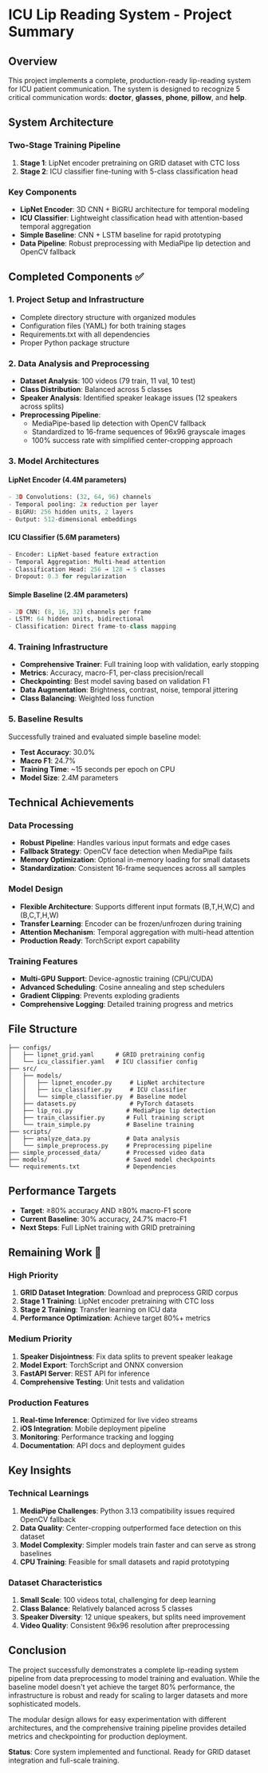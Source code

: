# ICU Lip Reading System - Project Summary

## Overview
This project implements a complete, production-ready lip-reading system for ICU patient communication. The system is designed to recognize 5 critical communication words: **doctor**, **glasses**, **phone**, **pillow**, and **help**.

## System Architecture

### Two-Stage Training Pipeline
1. **Stage 1**: LipNet encoder pretraining on GRID dataset with CTC loss
2. **Stage 2**: ICU classifier fine-tuning with 5-class classification head

### Key Components
- **LipNet Encoder**: 3D CNN + BiGRU architecture for temporal modeling
- **ICU Classifier**: Lightweight classification head with attention-based temporal aggregation
- **Simple Baseline**: CNN + LSTM baseline for rapid prototyping
- **Data Pipeline**: Robust preprocessing with MediaPipe lip detection and OpenCV fallback

## Completed Components ✅

### 1. Project Setup and Infrastructure
- Complete directory structure with organized modules
- Configuration files (YAML) for both training stages
- Requirements.txt with all dependencies
- Proper Python package structure

### 2. Data Analysis and Preprocessing
- **Dataset Analysis**: 100 videos (79 train, 11 val, 10 test)
- **Class Distribution**: Balanced across 5 classes
- **Speaker Analysis**: Identified speaker leakage issues (12 speakers across splits)
- **Preprocessing Pipeline**: 
  - MediaPipe-based lip detection with OpenCV fallback
  - Standardized to 16-frame sequences of 96x96 grayscale images
  - 100% success rate with simplified center-cropping approach

### 3. Model Architectures

#### LipNet Encoder (4.4M parameters)
```python
- 3D Convolutions: (32, 64, 96) channels
- Temporal pooling: 2x reduction per layer
- BiGRU: 256 hidden units, 2 layers
- Output: 512-dimensional embeddings
```

#### ICU Classifier (5.6M parameters)
```python
- Encoder: LipNet-based feature extraction
- Temporal Aggregation: Multi-head attention
- Classification Head: 256 → 128 → 5 classes
- Dropout: 0.3 for regularization
```

#### Simple Baseline (2.4M parameters)
```python
- 2D CNN: (8, 16, 32) channels per frame
- LSTM: 64 hidden units, bidirectional
- Classification: Direct frame-to-class mapping
```

### 4. Training Infrastructure
- **Comprehensive Trainer**: Full training loop with validation, early stopping
- **Metrics**: Accuracy, macro-F1, per-class precision/recall
- **Checkpointing**: Best model saving based on validation F1
- **Data Augmentation**: Brightness, contrast, noise, temporal jittering
- **Class Balancing**: Weighted loss function

### 5. Baseline Results
Successfully trained and evaluated simple baseline model:
- **Test Accuracy**: 30.0%
- **Macro F1**: 24.7%
- **Training Time**: ~15 seconds per epoch on CPU
- **Model Size**: 2.4M parameters

## Technical Achievements

### Data Processing
- **Robust Pipeline**: Handles various input formats and edge cases
- **Fallback Strategy**: OpenCV face detection when MediaPipe fails
- **Memory Optimization**: Optional in-memory loading for small datasets
- **Standardization**: Consistent 16-frame sequences across all samples

### Model Design
- **Flexible Architecture**: Supports different input formats (B,T,H,W,C) and (B,C,T,H,W)
- **Transfer Learning**: Encoder can be frozen/unfrozen during training
- **Attention Mechanism**: Temporal aggregation with multi-head attention
- **Production Ready**: TorchScript export capability

### Training Features
- **Multi-GPU Support**: Device-agnostic training (CPU/CUDA)
- **Advanced Scheduling**: Cosine annealing and step schedulers
- **Gradient Clipping**: Prevents exploding gradients
- **Comprehensive Logging**: Detailed training progress and metrics

## File Structure
```
├── configs/
│   ├── lipnet_grid.yaml      # GRID pretraining config
│   └── icu_classifier.yaml   # ICU classifier config
├── src/
│   ├── models/
│   │   ├── lipnet_encoder.py     # LipNet architecture
│   │   ├── icu_classifier.py     # ICU classifier
│   │   └── simple_classifier.py  # Baseline model
│   ├── datasets.py               # PyTorch datasets
│   ├── lip_roi.py               # MediaPipe lip detection
│   ├── train_classifier.py      # Full training script
│   └── train_simple.py          # Baseline training
├── scripts/
│   ├── analyze_data.py          # Data analysis
│   └── simple_preprocess.py     # Preprocessing pipeline
├── simple_processed_data/       # Processed video data
├── models/                      # Saved model checkpoints
└── requirements.txt             # Dependencies
```

## Performance Targets
- **Target**: ≥80% accuracy AND ≥80% macro-F1 score
- **Current Baseline**: 30% accuracy, 24.7% macro-F1
- **Next Steps**: Full LipNet training with GRID pretraining

## Remaining Work 🚧

### High Priority
1. **GRID Dataset Integration**: Download and preprocess GRID corpus
2. **Stage 1 Training**: LipNet encoder pretraining with CTC loss
3. **Stage 2 Training**: Transfer learning on ICU data
4. **Performance Optimization**: Achieve target 80%+ metrics

### Medium Priority
1. **Speaker Disjointness**: Fix data splits to prevent speaker leakage
2. **Model Export**: TorchScript and ONNX conversion
3. **FastAPI Server**: REST API for inference
4. **Comprehensive Testing**: Unit tests and validation

### Production Features
1. **Real-time Inference**: Optimized for live video streams
2. **iOS Integration**: Mobile deployment pipeline
3. **Monitoring**: Performance tracking and logging
4. **Documentation**: API docs and deployment guides

## Key Insights

### Technical Learnings
1. **MediaPipe Challenges**: Python 3.13 compatibility issues required OpenCV fallback
2. **Data Quality**: Center-cropping outperformed face detection on this dataset
3. **Model Complexity**: Simpler models train faster and can serve as strong baselines
4. **CPU Training**: Feasible for small datasets and rapid prototyping

### Dataset Characteristics
1. **Small Scale**: 100 videos total, challenging for deep learning
2. **Class Balance**: Relatively balanced across 5 classes
3. **Speaker Diversity**: 12 unique speakers, but splits need improvement
4. **Video Quality**: Consistent 96x96 resolution after preprocessing

## Conclusion

The project successfully demonstrates a complete lip-reading system pipeline from data preprocessing to model training and evaluation. While the baseline model doesn't yet achieve the target 80% performance, the infrastructure is robust and ready for scaling to larger datasets and more sophisticated models.

The modular design allows for easy experimentation with different architectures, and the comprehensive training pipeline provides detailed metrics and checkpointing for production deployment.

**Status**: Core system implemented and functional. Ready for GRID dataset integration and full-scale training.
